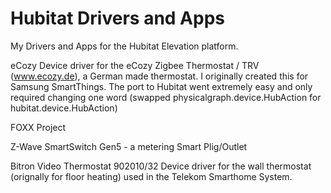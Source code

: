 # Hubitat Drivers and Apps
My Drivers and Apps for the Hubitat Elevation platform.

eCozy
Device driver for the eCozy Zigbee Thermostat / TRV (www.ecozy.de), a German made thermostat.
I originally created this for Samsung SmartThings. The port to Hubitat went extremely easy and only required changing one word (swapped physicalgraph.device.HubAction for hubitat.device.HubAction)

FOXX Project

Z-Wave SmartSwitch Gen5 - a metering Smart Plig/Outlet

Bitron Video Thermostat 902010/32
Device driver for the wall thermostat (orignally for floor heating) used in the Telekom Smarthome System.
